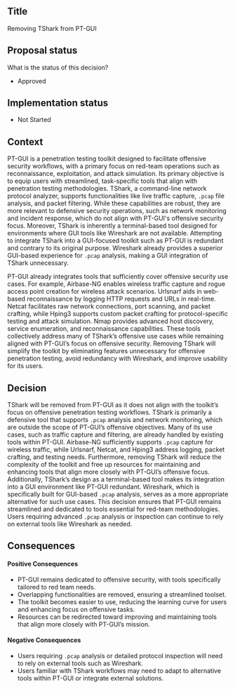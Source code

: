 ## Title

Removing TShark from PT-GUI

## Proposal status

What is the status of this decision?

-   Approved

## Implementation status

-   Not Started

## Context

PT-GUI is a penetration testing toolkit designed to facilitate offensive security workflows, with a primary focus on red-team operations such as reconnaissance, exploitation, and attack simulation. Its primary objective is to equip users with streamlined, task-specific tools that align with penetration testing methodologies. TShark, a command-line network protocol analyzer, supports functionalities like live traffic capture, `.pcap` file analysis, and packet filtering. While these capabilities are robust, they are more relevant to defensive security operations, such as network monitoring and incident response, which do not align with PT-GUI's offensive security focus. Moreover, TShark is inherently a terminal-based tool designed for environments where GUI tools like Wireshark are not available. Attempting to integrate TShark into a GUI-focused toolkit such as PT-GUI is redundant and contrary to its original purpose. Wireshark already provides a superior GUI-based experience for `.pcap` analysis, making a GUI integration of TShark unnecessary.

PT-GUI already integrates tools that sufficiently cover offensive security use cases. For example, Airbase-NG enables wireless traffic capture and rogue access point creation for wireless attack scenarios. Urlsnarf aids in web-based reconnaissance by logging HTTP requests and URLs in real-time. Netcat facilitates raw network connections, port scanning, and packet crafting, while Hping3 supports custom packet crafting for protocol-specific testing and attack simulation. Nmap provides advanced host discovery, service enumeration, and reconnaissance capabilities. These tools collectively address many of TShark’s offensive use cases while remaining aligned with PT-GUI’s focus on offensive security. Removing TShark will simplify the toolkit by eliminating features unnecessary for offensive penetration testing, avoid redundancy with Wireshark, and improve usability for its users.

## Decision

TShark will be removed from PT-GUI as it does not align with the toolkit’s focus on offensive penetration testing workflows. TShark is primarily a defensive tool that supports `.pcap` analysis and network monitoring, which are outside the scope of PT-GUI’s offensive objectives. Many of its use cases, such as traffic capture and filtering, are already handled by existing tools within PT-GUI. Airbase-NG sufficiently supports `.pcap` capture for wireless traffic, while Urlsnarf, Netcat, and Hping3 address logging, packet crafting, and testing needs. Furthermore, removing TShark will reduce the complexity of the toolkit and free up resources for maintaining and enhancing tools that align more closely with PT-GUI’s offensive focus. Additionally, TShark’s design as a terminal-based tool makes its integration into a GUI environment like PT-GUI redundant. Wireshark, which is specifically built for GUI-based `.pcap` analysis, serves as a more appropriate alternative for such use cases. This decision ensures that PT-GUI remains streamlined and dedicated to tools essential for red-team methodologies. Users requiring advanced `.pcap` analysis or inspection can continue to rely on external tools like Wireshark as needed.

## Consequences

#### **Positive Consequences**

-   PT-GUI remains dedicated to offensive security, with tools specifically tailored to red team needs.
-   Overlapping functionalities are removed, ensuring a streamlined toolset.
-   The toolkit becomes easier to use, reducing the learning curve for users and enhancing focus on offensive tasks.
-   Resources can be redirected toward improving and maintaining tools that align more closely with PT-GUI’s mission.

#### **Negative Consequences**

-   Users requiring `.pcap` analysis or detailed protocol inspection will need to rely on external tools such as Wireshark.
-   Users familiar with TShark workflows may need to adapt to alternative tools within PT-GUI or integrate external solutions.
